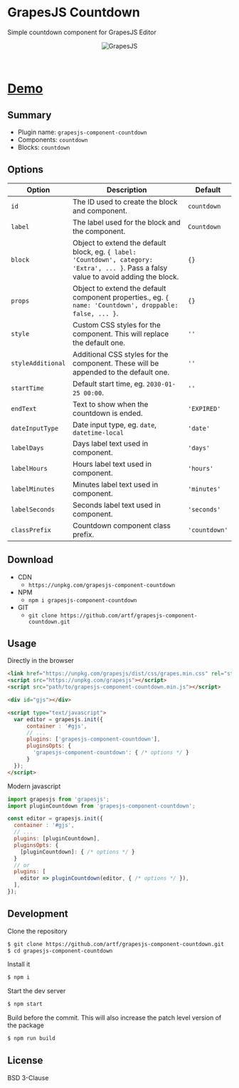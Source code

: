 # GrapesJS Countdown

Simple countdown component for GrapesJS Editor

<p align="center"><img src="https://artf.github.io/grapesjs/img/countdown.gif" alt="GrapesJS" align="center"/></p>
<br/>

# [Demo](http://grapesjs.com/demo.html)





## Summary

* Plugin name: `grapesjs-component-countdown`
* Components: `countdown`
* Blocks: `countdown`


## Options

| Option | Description | Default |
|-|-|-
| `id` | The ID used to create the block and component. | `countdown` |
| `label` | The label used for the block and the component. | `Countdown` |
| `block` | Object to extend the default block, eg. `{ label: 'Countdown', category: 'Extra', ... }`. Pass a falsy value to avoid adding the block. | `{}` |
| `props` | Object to extend the default component properties., eg. `{ name: 'Countdown', droppable: false, ... }`. | `{}` |
| `style` | Custom CSS styles for the component. This will replace the default one. | `''` |
| `styleAdditional` | Additional CSS styles for the component. These will be appended to the default one. | `''` |
| `startTime` | Default start time, eg. `2030-01-25 00:00`. | `''` |
| `endText` | Text to show when the countdown is ended. | `'EXPIRED'` |
| `dateInputType` | Date input type, eg. `date`, `datetime-local` | `'date'` |
| `labelDays` | Days label text used in component. | `'days'` |
| `labelHours` | Hours label text used in component. | `'hours'` |
| `labelMinutes` | Minutes label text used in component. | `'minutes'` |
| `labelSeconds` | Seconds label text used in component. | `'seconds'` |
| `classPrefix` | Countdown component class prefix. | `'countdown'` |





## Download

* CDN
  * `https://unpkg.com/grapesjs-component-countdown`
* NPM
  * `npm i grapesjs-component-countdown`
* GIT
  * `git clone https://github.com/artf/grapesjs-component-countdown.git`






## Usage

Directly in the browser
```html
<link href="https://unpkg.com/grapesjs/dist/css/grapes.min.css" rel="stylesheet"/>
<script src="https://unpkg.com/grapesjs"></script>
<script src="path/to/grapesjs-component-countdown.min.js"></script>

<div id="gjs"></div>

<script type="text/javascript">
  var editor = grapesjs.init({
      container : '#gjs',
      // ...
      plugins: ['grapesjs-component-countdown'],
      pluginsOpts: {
        'grapesjs-component-countdown': { /* options */ }
      }
  });
</script>
```

Modern javascript
```js
import grapesjs from 'grapesjs';
import pluginCountdown from 'grapesjs-component-countdown';

const editor = grapesjs.init({
  container : '#gjs',
  // ...
  plugins: [pluginCountdown],
  pluginsOpts: {
    [pluginCountdown]: { /* options */ }
  }
  // or
  plugins: [
    editor => pluginCountdown(editor, { /* options */ }),
  ],
});
```





## Development

Clone the repository

```sh
$ git clone https://github.com/artf/grapesjs-component-countdown.git
$ cd grapesjs-component-countdown
```

Install it

```sh
$ npm i
```

Start the dev server

```sh
$ npm start
```

Build before the commit. This will also increase the patch level version of the package

```sh
$ npm run build
```





## License

BSD 3-Clause
